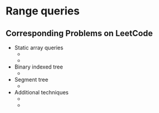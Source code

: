 # Range queries

## Corresponding Problems on LeetCode
* Static array queries
  * [ ]( )
  * [ ]( )
* Binary indexed tree
  * [ ]( )
* Segment tree
  * [ ]( )
* Additional techniques
  * [ ]( )
  * [ ]( )
